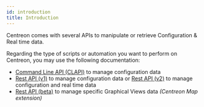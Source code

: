```yaml
---
id: introduction
title: Introduction
---
```


Centreon comes with several APIs to manipulate or retrieve Configuration & Real time data.

Regarding the type of scripts or automation you want to perform on Centreon, you may use the following 
documentation:

- [Command Line API (CLAPI)](clapi.html) to manage configuration data
- [Rest API (v1)](rest-api-v1.html) to manage configuration data or [Rest API (v2)](https://api-documentation.centreon.com/centreon-web/centreon-api-v2.html) to manage configuration and real time data
- [Rest API (beta)](graph-views-api.html) to manage specific Graphical Views data *(Centreon Map extension)*